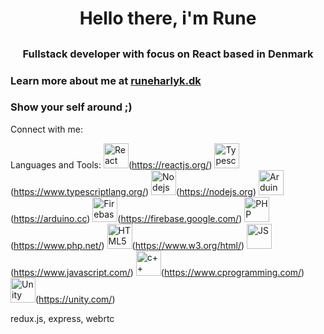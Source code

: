 # <h1 align="center">Hello there, i'm Rune</h1>
##  <h3 align="center">Fullstack developer with focus on React based in Denmark</h3>

### Learn more about me at [runeharlyk.dk](https://runeharlyk.dk)
### Show your self around ;)

Connect with me:


Languages and Tools:
<img src="https://upload.wikimedia.org/wikipedia/commons/thumb/a/a7/React-icon.svg/1280px-React-icon.svg.png" alt="React" height="40"/>(https://reactjs.org/)
<img src="https://iconape.com/wp-content/png_logo_vector/typescript.png" alt="Typescript" height="40"/>(https://www.typescriptlang.org/)
<img src="https://mpng.subpng.com/20180425/jrw/kisspng-node-js-javascript-web-application-express-js-comp-5ae0f84e2a4242.1423638015246930701731.jpg" alt="Nodejs" height="40"/>(https://nodejs.org)
<img src="https://brandslogos.com/wp-content/uploads/images/large/arduino-logo-1.png" alt="Arduino" height="40"/>(https://arduino.cc)
<img src="https://seeklogo.com/images/F/firebase-logo-402F407EE0-seeklogo.com.png" alt="Firebase" height="40"/>(https://firebase.google.com/)
<img src="https://upload.wikimedia.org/wikipedia/commons/thumb/2/27/PHP-logo.svg/2560px-PHP-logo.svg.png" alt="PHP" height="40"/>(https://www.php.net/)
<img src="http://assets.stickpng.com/images/5847f5bdcef1014c0b5e489c.png" alt="HTML5" height="40"/>(https://www.w3.org/html/)
<img src="https://upload.wikimedia.org/wikipedia/commons/thumb/9/99/Unofficial_JavaScript_logo_2.svg/2048px-Unofficial_JavaScript_logo_2.svg.png" alt="JS" height="40"/>(https://www.javascript.com/)
<img src="https://user-images.githubusercontent.com/36825685/138677045-0ecda5fe-67e8-4786-9b47-486270f34180.png" alt="c++" height="40"/>(https://www.cprogramming.com/)
<img src="https://seeklogo.com/images/U/unity-logo-988A22E703-seeklogo.com.png" alt="Unity" height="40"/>(https://unity.com/)

redux.js, express, webrtc
